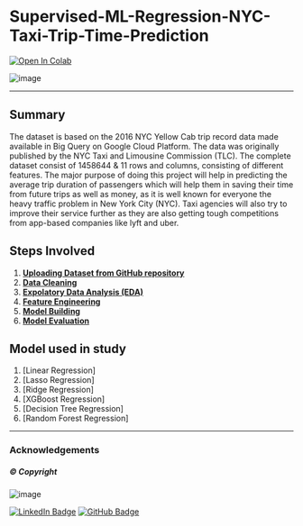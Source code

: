 # **Supervised-ML-Regression-NYC-Taxi-Trip-Time-Prediction**

[![Open In Colab](https://colab.research.google.com/assets/colab-badge.svg)](https://colab.research.google.com/drive/1RjJpB2QjckFbld9v3hl7w6bs06uGti9c?usp=sharing)

![image](https://user-images.githubusercontent.com/107030716/198834150-38d3f6c7-5d43-4da6-b0f1-051162911ad0.png)


-----------------------------------------------------------------------------------------------------------------------------------------------------------------------


## Summary 
The dataset is based on the 2016 NYC Yellow Cab trip record data made available in Big Query on Google Cloud Platform. The data was originally published by the NYC Taxi and Limousine Commission (TLC). The complete dataset consist of 1458644 & 11 rows and columns, consisting of different features. The major purpose of doing this project will help in predicting the average trip duration of passengers which will help them in saving their time from future trips as well as money, as it is well known for everyone the heavy traffic problem in New York City (NYC). Taxi agencies will also try to improve their service further as they are also getting tough competitions from app-based companies like lyft and uber. 



## Steps Involved

1. [**Uploading Dataset from GitHub repository**](https://github.com/Soni-Test/Supervised-ML-Regression-NYC-Taxi-Trip-Time-Prediction/blob/main/NYC_Taxi_Trip_Time_Prediction_Capstone_Project.ipynb)
2. [**Data Cleaning**](https://github.com/Soni-Test/Supervised-ML-Regression-NYC-Taxi-Trip-Time-Prediction/blob/main/NYC_Taxi_Trip_Time_Prediction_Capstone_Project.ipynb)
3. [**Expolatory Data Analysis (EDA)**](https://github.com/Soni-Test/Supervised-ML-Regression-NYC-Taxi-Trip-Time-Prediction/blob/main/NYC_Taxi_Trip_Time_Prediction_Capstone_Project.ipynb)
4. [**Feature Engineering**](https://github.com/Soni-Test/Supervised-ML-Regression-NYC-Taxi-Trip-Time-Prediction/blob/main/NYC_Taxi_Trip_Time_Prediction_Capstone_Project.ipynb)
5. [**Model Building**](https://github.com/Soni-Test/Supervised-ML-Regression-NYC-Taxi-Trip-Time-Prediction/blob/main/NYC_Taxi_Trip_Time_Prediction_Capstone_Project.ipynb)
6. [**Model Evaluation**](https://github.com/Soni-Test/Supervised-ML-Regression-NYC-Taxi-Trip-Time-Prediction/blob/main/NYC_Taxi_Trip_Time_Prediction_Capstone_Project.ipynb)



## Model used in study 

1. [Linear Regression]
2. [Lasso Regression]
3. [Ridge Regression]
4. [XGBoost Regression]
5. [Decision Tree Regression]
6. [Random Forest Regression]





-----------------------------------------------------------------------------------------------------------------------------------------------------------------------
### Acknowledgements 

##### © Copyright 
![image](https://user-images.githubusercontent.com/107030716/198835325-f3e1f465-d56d-4af2-9847-75ec15f1c311.png)

[![LinkedIn Badge](https://img.shields.io/badge/LinkedIn-0077B5?style=for-the-badge&logo=linkedin&logoColor=white)](www.linkedin.com/in/sonica-sinha-25792b18b)
[![GitHub Badge](https://img.shields.io/badge/GitHub-100000?style=for-the-badge&logo=github&logoColor=white)](https://github.com/Soni-Test)
